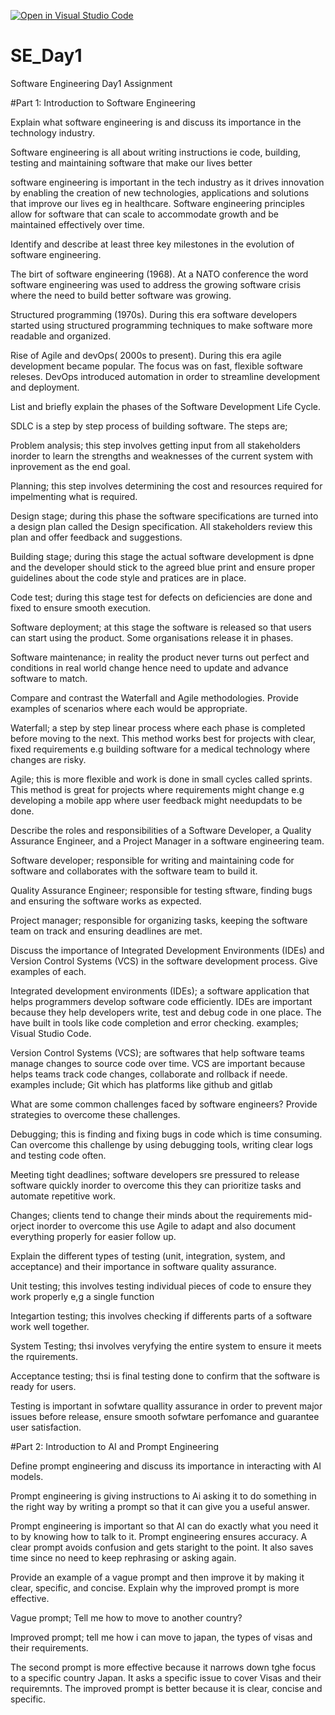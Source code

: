 [![Open in Visual Studio Code](https://classroom.github.com/assets/open-in-vscode-2e0aaae1b6195c2367325f4f02e2d04e9abb55f0b24a779b69b11b9e10269abc.svg)](https://classroom.github.com/online_ide?assignment_repo_id=18375457&assignment_repo_type=AssignmentRepo)
# SE_Day1
Software Engineering Day1 Assignment

#Part 1: Introduction to Software Engineering



Explain what software engineering is and discuss its importance in the technology industry.

Software engineering is all about writing instructions ie code, building, testing and maintaining software that make our lives better

software engineering is important in the tech industry as it drives innovation by enabling the creation of new technologies, applications and  solutions that improve our lives eg in healthcare.
Software engineering principles allow for software that can scale to accommodate growth and be maintained effectively over time.



Identify and describe at least three key milestones in the evolution of software engineering.

The birt of software engineering (1968). At a NATO conference the word software engineering was used to address the growing software crisis where the need to build better software was growing.

Structured programming (1970s). During this era software developers started using structured programming techniques to make software more readable and organized.

Rise of Agile and devOps( 2000s to present). During this era agile development became popular. The focus was on fast, flexible software releses. DevOps introduced automation in order to streamline development and deployment.



List and briefly explain the phases of the Software Development Life Cycle.

SDLC is a step by step process of building software. The steps are;

Problem analysis; this step involves getting input from all stakeholders inorder to learn the strengths and weaknesses of the current system with inprovement as the end goal.

Planning; this step involves determining the cost and resources required for impelmenting what is required. 

Design stage; during this phase the software specifications are turned into a design plan called the Design specification. All stakeholders review this plan and offer feedback and suggestions.

Building stage; during this stage the actual software development is dpne and the developer should stick to the agreed blue print and ensure proper guidelines about the code style and pratices are in place.

Code test; during this stage test for defects on deficiencies are done and fixed to ensure smooth execution.

Software deployment; at this stage the software is released so that users can start using the product. Some organisations release it in phases. 

Software maintenance; in reality the product never turns out perfect and conditions in real world change hence need to update and advance software to match.



Compare and contrast the Waterfall and Agile methodologies. Provide examples of scenarios where each would be appropriate.

Waterfall; a step by step linear process where each phase is completed before moving to the next. This method works best for projects with clear, fixed requirements e.g building software for a medical technology where changes are risky.

Agile; this is more flexible and work is done in small cycles called sprints. This method is great for projects where requirements might change e.g developing a mobile app where user feedback might needupdats to be done.



Describe the roles and responsibilities of a Software Developer, a Quality Assurance Engineer, and a Project Manager in a software engineering team.

Software developer; responsible for writing  and maintaining code for software and collaborates with the software team to build it.

Quality Assurance Engineer; responsible for testing sftware, finding bugs and ensuring the software works as expected.

Project manager; responsible for organizing tasks, keeping the software team on track and ensuring deadlines are met.



Discuss the importance of Integrated Development Environments (IDEs) and Version Control Systems (VCS) in the software development process. Give examples of each.

Integrated development environments (IDEs); a software application that helps programmers develop software code efficiently.
IDEs are important  because they help developers write, test and debug code in one place. The have built in tools like code completion and error checking. examples; Visual Studio Code.

Version Control Systems (VCS); are softwares that help software teams manage changes to source code over time. VCS are important because helps teams track code changes, collaborate and rollback if neede. examples include; Git which has platforms like github and gitlab



What are some common challenges faced by software engineers? Provide strategies to overcome these challenges.

Debugging; this is finding and fixing bugs in code which is time consuming. Can overcome this challenge by using debugging tools, writing clear logs and testing code often.

Meeting tight deadlines; software developers sre pressured to release software quickly inorder to overcome this they can prioritize tasks and automate repetitive work.

Changes; clients tend to change their minds about the requirements mid-orject inorder to overcome this use Agile to adapt and also document everything properly for easier follow up.



Explain the different types of testing (unit, integration, system, and acceptance) and their importance in software quality assurance.

Unit testing; this involves testing individual pieces of code to ensure they work properly e,g a single function

Integartion testing; this involves checking if differents parts of a software work well together.

System Testing; thsi involves veryfying the entire system to ensure it meets the rquirements.

Acceptance testing; thsi is final testing done to confirm that the software is ready for users.

Testing is important in sofwtare quallity assurance in order to prevent major issues before release, ensure smooth sofwtare perfomance and guarantee user satisfaction.



#Part 2: Introduction to AI and Prompt Engineering


Define prompt engineering and discuss its importance in interacting with AI models.

Prompt engineering is giving instructions to Ai asking it to do something in the right way by writing a prompt so that it can give you a useful answer.

Prompt engineering is important so that AI can do exactly what you need it to by knowing how to talk to it. Prompt engineering ensures accuracy. A clear prompt avoids confusion and gets staright to the point. It also saves time since no need to keep rephrasing or asking again.



Provide an example of a vague prompt and then improve it by making it clear, specific, and concise. Explain why the improved prompt is more effective.

Vague prompt; Tell me how to move to another country?

Improved prompt; tell me how i can move to japan, the types of visas and their requirements.

The second prompt is more effective because it narrows down tghe focus to a specific country Japan. It asks a specific issue to cover Visas and their requiremnts. The improved prompt is better because it is clear, concise and specific.

